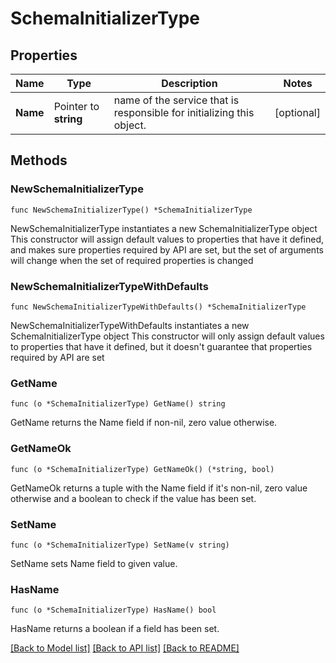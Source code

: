 # SchemaInitializerType

## Properties

Name | Type | Description | Notes
------------ | ------------- | ------------- | -------------
**Name** | Pointer to **string** |  name of the service that is responsible for initializing this object. | [optional] 

## Methods

### NewSchemaInitializerType

`func NewSchemaInitializerType() *SchemaInitializerType`

NewSchemaInitializerType instantiates a new SchemaInitializerType object
This constructor will assign default values to properties that have it defined,
and makes sure properties required by API are set, but the set of arguments
will change when the set of required properties is changed

### NewSchemaInitializerTypeWithDefaults

`func NewSchemaInitializerTypeWithDefaults() *SchemaInitializerType`

NewSchemaInitializerTypeWithDefaults instantiates a new SchemaInitializerType object
This constructor will only assign default values to properties that have it defined,
but it doesn't guarantee that properties required by API are set

### GetName

`func (o *SchemaInitializerType) GetName() string`

GetName returns the Name field if non-nil, zero value otherwise.

### GetNameOk

`func (o *SchemaInitializerType) GetNameOk() (*string, bool)`

GetNameOk returns a tuple with the Name field if it's non-nil, zero value otherwise
and a boolean to check if the value has been set.

### SetName

`func (o *SchemaInitializerType) SetName(v string)`

SetName sets Name field to given value.

### HasName

`func (o *SchemaInitializerType) HasName() bool`

HasName returns a boolean if a field has been set.


[[Back to Model list]](../README.md#documentation-for-models) [[Back to API list]](../README.md#documentation-for-api-endpoints) [[Back to README]](../README.md)


